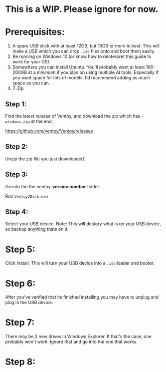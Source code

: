 # This is a WIP. Please ignore for now.

# Prerequisites:
1. A spare USB stick with at least 12GB, but 16GB or more is best. This will make a USB which you can drop `.iso` files onto and boot them easily.
2. Be running on Windows 10 (or know how to reinterpret this guide to work for your OS).
3. Somewhere you can install Ubuntu. You'll probably want at least 100-200GB at a *minimum* if you plan on using multiple AI tools. Especially if you want space for lots of models. I'd recommend adding as much space as you can.
4. 7-Zip

## Step 1:
Find the latest release of Ventoy, and download the zip which has `-windows.zip` at the end.

https://github.com/ventoy/Ventoy/releases

## Step 2:
Unzip the zip file you just downloaded.

## Step 3:
Go into the the ventoy-**version number** folder.

Run `Ventoy2Disk.exe`

## Step 4:
Select your USB device. Note: This will destory what is on your USB device, so backup anything thats on it.

# Step 5:
Click Install. This will turn your USB device into a `.iso` loader and booter.

# Step 6:
After you've verified that its finished installing you may have to unplug and plug in the USB device.

# Step 7:
There may be 2 new drives in Windows Explorer. If that's the case, one probably won't work. Ignore that and go into the one that works.

# Step 8:
